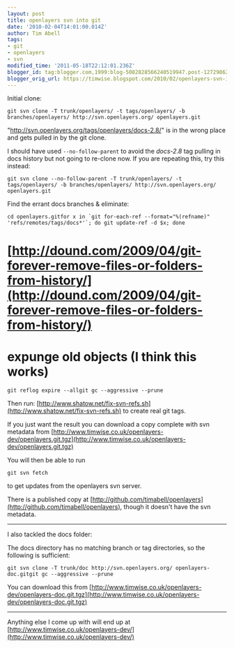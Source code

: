 ```yaml
---
layout: post
title: openlayers svn into git
date: '2010-02-04T14:01:00.014Z'
author: Tim Abell
tags:
- git
- openlayers
- svn
modified_time: '2011-05-18T22:12:01.236Z'
blogger_id: tag:blogger.com,1999:blog-5082828566240519947.post-1272986229621647717
blogger_orig_url: https://timwise.blogspot.com/2010/02/openlayers-svn-into-git.html
---
```


Initial clone:  

    git svn clone -T trunk/openlayers/ -t tags/openlayers/ -b branches/openlayers/ http://svn.openlayers.org/ openlayers.git

"http://svn.openlayers.org/tags/openlayers/docs-2.8/" is in the wrong place and gets pulled in by the git clone.  

I should have used `--no-follow-parent` to avoid the _docs-2.8_ tag pulling in docs history but not going to re-clone now. If you are repeating this, try this instead:  

    git svn clone --no-follow-parent -T trunk/openlayers/ -t tags/openlayers/ -b branches/openlayers/ http://svn.openlayers.org/ openlayers.git

Find the errant docs branches & eliminate:  

    cd openlayers.gitfor x in `git for-each-ref --format="%(refname)" 'refs/remotes/tags/docs*'`; do git update-ref -d $x; done

# [http://dound.com/2009/04/git-forever-remove-files-or-folders-from-history/](http://dound.com/2009/04/git-forever-remove-files-or-folders-from-history/)  
# expunge old objects (I think this works)  

    git reflog expire --allgit gc --aggressive --prune

Then run: [http://www.shatow.net/fix-svn-refs.sh](http://www.shatow.net/fix-svn-refs.sh) to create real git tags.  

If you just want the result you can download a copy complete with svn metadata from [http://www.timwise.co.uk/openlayers-dev/openlayers.git.tgz](http://www.timwise.co.uk/openlayers-dev/openlayers.git.tgz)  

You will then be able to run  

    git svn fetch

to get updates from the openlayers svn server.  

There is a published copy at [http://github.com/timabell/openlayers](http://github.com/timabell/openlayers), though it doesn't have the svn metadata.  

* * *

I also tackled the docs folder:  

The docs directory has no matching branch or tag directories, so the following is sufficient:  

    git svn clone -T trunk/doc http://svn.openlayers.org/ openlayers-doc.gitgit gc --aggressive --prune

You can download this from [http://www.timwise.co.uk/openlayers-dev/openlayers-doc.git.tgz](http://www.timwise.co.uk/openlayers-dev/openlayers-doc.git.tgz)  

* * *

Anything else I come up with will end up at [http://www.timwise.co.uk/openlayers-dev/](http://www.timwise.co.uk/openlayers-dev/)
